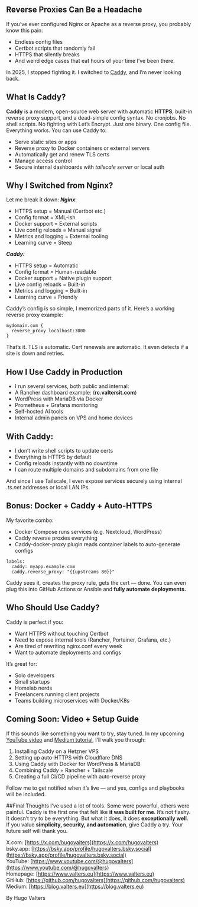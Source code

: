 ## Reverse Proxies Can Be a Headache
If you’ve ever configured Nginx or Apache as a reverse proxy, you probably know this pain:
* Endless config files
* Certbot scripts that randomly fail
* HTTPS that silently breaks
* And weird edge cases that eat hours of your time
I’ve been there.

In 2025, I stopped fighting it. I switched to [Caddy](https://www.youtube.com/@hugovalters), and I’m never looking back.

## What Is Caddy?
**Caddy** is a modern, open-source web server with automatic **HTTPS**, built-in reverse proxy support, and a dead-simple config syntax. No cronjobs. No shell scripts. No fighting with Let’s Encrypt. Just one binary. One config file. Everything works. You can use Caddy to:
* Serve static sites or apps
* Reverse proxy to Docker containers or external servers
* Automatically get and renew TLS certs
* Manage access control
* Secure internal dashboards with _tailscale server_ or local auth

## Why I Switched from Nginx?
Let me break it down:
_**Nginx**_:
* HTTPS setup = Manual (Certbot etc.)
* Config format = XML-ish
* Docker support = External scripts
* Live config reloads = Manual signal
* Metrics and logging = External tooling
* Learning curve = Steep

**_Caddy:_**
* HTTPS setup = Automatic
* Config format = Human-readable
* Docker support = Native plugin support
* Live config reloads = Built-in
* Metrics and logging = Built-in
* Learning curve = Friendly

Caddy’s config is so simple, I memorized parts of it. Here’s a working reverse proxy example:
```
mydomain.com {
  reverse_proxy localhost:3000
}
```

That’s it. TLS is automatic. Cert renewals are automatic. It even detects if a site is down and retries.

## How I Use Caddy in Production
* I run several services, both public and internal:
* A Rancher dashboard example: (**rc.valtersit.com**)
* WordPress with MariaDB via Docker
* Prometheus + Grafana monitoring
* Self-hosted AI tools
* Internal admin panels on VPS and home devices

## With Caddy:
* I don’t write shell scripts to update certs
* Everything is HTTPS by default
* Config reloads instantly with no downtime
* I can route multiple domains and subdomains from one file

And since I use Tailscale, I even expose services securely using internal _.ts.net_ addresses or local LAN IPs.

## Bonus: Docker + Caddy + Auto-HTTPS
My favorite combo:
* Docker Compose runs services (e.g. Nextcloud, WordPress)
* Caddy reverse proxies everything
* Caddy-docker-proxy plugin reads container labels to auto-generate configs

```
labels:
  caddy: myapp.example.com
  caddy.reverse_proxy: "{{upstreams 80}}"
```
Caddy sees it, creates the proxy rule, gets the cert — done. You can even plug this into GitHub Actions or Ansible and **fully automate deployments.**

## Who Should Use Caddy?
Caddy is perfect if you:
* Want HTTPS without touching Certbot
* Need to expose internal tools (Rancher, Portainer, Grafana, etc.)
* Are tired of rewriting nginx.conf every week
* Want to automate deployments and configs

It’s great for:
* Solo developers
* Small startups
* Homelab nerds
* Freelancers running client projects
* Teams building microservices with Docker/K8s

## Coming Soon: Video + Setup Guide
If this sounds like something you want to try, stay tuned. In my upcoming [YouTube video](https://www.youtube.com/@hugovalters) and [Medium tutorial](https://blog.valters.eu), I’ll walk you through:
1. Installing Caddy on a Hetzner VPS
2. Setting up auto-HTTPS with Cloudflare DNS
3. Using Caddy with Docker for WordPress & MariaDB
4. Combining Caddy + Rancher + Tailscale
5. Creating a full CI/CD pipeline with auto-reverse proxy

Follow me to get notified when it’s live — and yes, configs and playbooks will be included.

##Final Thoughts
I’ve used a lot of tools. Some were powerful, others were painful.
Caddy is the first one that felt like **it was built for me**. It’s not flashy. It doesn’t try to be everything. But what it does, it does **exceptionally well**. If you value **simplicity, security, and automation**, give Caddy a try.
Your future self will thank you.

X.com: [https://x.com/hugovalters](https://x.com/hugovalters)<br>
bsky.app: [https://bsky.app/profile/hugovalters.bsky.social](https://bsky.app/profile/hugovalters.bsky.social)<br>
YouTube: [https://www.youtube.com/@hugovalters](https://www.youtube.com/@hugovalters)<br>
Homepage: [https://www.valters.eu](https://www.valters.eu)<br>
GitHub: [https://github.com/hugovalters](https://github.com/hugovalters)<br>
Medium: [https://blog.valters.eu](https://blog.valters.eu)<br>

By Hugo Valters
